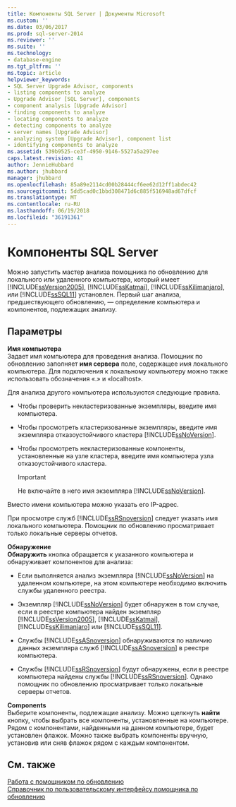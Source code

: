 ```yaml
---
title: Компоненты SQL Server | Документы Microsoft
ms.custom: ''
ms.date: 03/06/2017
ms.prod: sql-server-2014
ms.reviewer: ''
ms.suite: ''
ms.technology:
- database-engine
ms.tgt_pltfrm: ''
ms.topic: article
helpviewer_keywords:
- SQL Server Upgrade Advisor, components
- listing components to analyze
- Upgrade Advisor [SQL Server], components
- component analysis [Upgrade Advisor]
- finding components to analyze
- locating components to analyze
- detecting components to analyze
- server names [Upgrade Advisor]
- analyzing system [Upgrade Advisor], component list
- identifying components to analyze
ms.assetid: 539b9525-ce3f-4950-9146-5527a5a297ee
caps.latest.revision: 41
author: JennieHubbard
ms.author: jhubbard
manager: jhubbard
ms.openlocfilehash: 85a89e2114cd00b28444cf6ee62d12ff1abdec42
ms.sourcegitcommit: 5dd5cad0c1bbd308471d6c885f516948ad67dfcf
ms.translationtype: MT
ms.contentlocale: ru-RU
ms.lasthandoff: 06/19/2018
ms.locfileid: "36191361"
---
```

# <a name="sql-server-components"></a>Компоненты SQL Server
  Можно запустить мастер анализа помощника по обновлению для локального или удаленного компьютера, который имеет [!INCLUDE[ssVersion2005](../../includes/ssversion2005-md.md)], [!INCLUDE[ssKatmai](../../includes/sskatmai-md.md)], [!INCLUDE[ssKilimanjaro](../../includes/sskilimanjaro-md.md)], или [!INCLUDE[ssSQL11](../../includes/sssql11-md.md)] установлен. Первый шаг анализа, предшествующего обновлению, — определение компьютера и компонентов, подлежащих анализу.  
  
## <a name="options"></a>Параметры  
 **Имя компьютера**  
 Задает имя компьютера для проведения анализа. Помощник по обновлению заполняет **имя сервера** поле, содержащее имя локального компьютера. Для подключения к локальному компьютеру можно также использовать обозначения «.» и «localhost».  
  
 Для анализа другого компьютера используются следующие правила.  
  
-   Чтобы проверить некластеризованные экземпляры, введите имя компьютера.  
  
-   Чтобы просмотреть кластеризованные экземпляры, введите имя экземпляра отказоустойчивого кластера [!INCLUDE[ssNoVersion](../../includes/ssnoversion-md.md)].  
  
-   Чтобы просмотреть некластеризованные компоненты, установленные на узле кластера, введите имя компьютера узла отказоустойчивого кластера.  
  
    > [!IMPORTANT]  
    >  Не включайте в него имя экземпляра [!INCLUDE[ssNoVersion](../../includes/ssnoversion-md.md)].  
  
 Вместо имени компьютера можно указать его IP-адрес.  
  
 При просмотре служб [!INCLUDE[ssRSnoversion](../../includes/ssrsnoversion-md.md)] следует указать имя локального компьютера. Помощник по обновлению просматривает только локальные серверы отчетов.  
  
 **Обнаружение**  
 **Обнаружить** кнопка обращается к указанного компьютера и обнаруживает компонентов для анализа:  
  
-   Если выполняется анализ экземпляра [!INCLUDE[ssNoVersion](../../includes/ssnoversion-md.md)] на удаленном компьютере, на этом компьютере необходимо включить службы удаленного реестра.  
  
-   Экземпляр [!INCLUDE[ssNoVersion](../../includes/ssnoversion-md.md)] будет обнаружен в том случае, если в реестре компьютера найден экземпляр [!INCLUDE[ssVersion2005](../../includes/ssversion2005-md.md)], [!INCLUDE[ssKatmai](../../includes/sskatmai-md.md)], [!INCLUDE[ssKilimanjaro](../../includes/sskilimanjaro-md.md)] или [!INCLUDE[ssSQL11](../../includes/sssql11-md.md)].  
  
-   Службы [!INCLUDE[ssASnoversion](../../includes/ssasnoversion-md.md)] обнаруживаются по наличию данных экземпляра служб [!INCLUDE[ssASnoversion](../../includes/ssasnoversion-md.md)] в реестре компьютера.  
  
-   Службы [!INCLUDE[ssRSnoversion](../../includes/ssrsnoversion-md.md)] будут обнаружены, если в реестре компьютера найдены службы [!INCLUDE[ssRSnoversion](../../includes/ssrsnoversion-md.md)]. Однако помощник по обновлению просматривает только локальные серверы отчетов.  
  
 **Components**  
 Выберите компоненты, подлежащие анализу. Можно щелкнуть **найти** кнопку, чтобы выбрать все компоненты, установленные на компьютере. Рядом с компонентами, найденными на данном компьютере, будет установлен флажок. Можно также выбрать компоненты вручную, установив или сняв флажок рядом с каждым компонентом.  
  
## <a name="see-also"></a>См. также  
 [Работа с помощником по обновлению](../../../2014/sql-server/install/working-with-upgrade-advisor.md)   
 [Справочник по пользовательскому интерфейсу помощника по обновлению](../../../2014/sql-server/install/upgrade-advisor-user-interface-reference.md)  
  
  